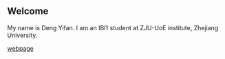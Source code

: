 ## Welcome 

My name is Deng Yifan. 
I am an IBI1 student at ZJU-UoE institute, Zhejiang University.

[webpage](https://c.zju.edu.cn/) 

